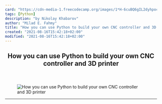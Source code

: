 ```yaml
---
card: "https://cdn-media-1.freecodecamp.org/images/1*H-6cuBQ6gIL2dyhpocFWRQ.jpeg"
tags: [Python]
description: "by Nikolay Khabarov"
author: "Milad E. Fahmy"
title: "How you can use Python to build your own CNC controller and 3D printer"
created: "2021-08-16T15:42:18+02:00"
modified: "2021-08-16T15:42:18+02:00"
---
```

<div class="site-wrapper">
<main id="site-main" class="site-main outer">
<div class="inner">
<article class="post-full post tag-python tag-internet-of-things tag-programming tag-tech tag-web-development ">
<header class="post-full-header">
<h1 class="post-full-title">How you can use Python to build your own CNC controller and 3D printer</h1>
</header>
<figure class="post-full-image">
<picture>
<source media="(max-width: 700px)" sizes="1px" srcset="data:image/gif;base64,R0lGODlhAQABAIAAAAAAAP///yH5BAEAAAAALAAAAAABAAEAAAIBRAA7 1w">
<source media="(min-width: 701px)" sizes="(max-width: 800px) 400px,
(max-width: 1170px) 700px,
1400px" srcset="https://cdn-media-1.freecodecamp.org/images/1*H-6cuBQ6gIL2dyhpocFWRQ.jpeg 300w,
https://cdn-media-1.freecodecamp.org/images/1*H-6cuBQ6gIL2dyhpocFWRQ.jpeg 600w,
https://cdn-media-1.freecodecamp.org/images/1*H-6cuBQ6gIL2dyhpocFWRQ.jpeg 1000w,
https://cdn-media-1.freecodecamp.org/images/1*H-6cuBQ6gIL2dyhpocFWRQ.jpeg 2000w">
<img onerror="this.style.display='none'" src="https://cdn-media-1.freecodecamp.org/images/1*H-6cuBQ6gIL2dyhpocFWRQ.jpeg" alt="How you can use Python to build your own CNC controller and 3D printer">
</picture>
</figure>
<section class="post-full-content">
<div class="post-content medium-migrated-article">
</div>
<hr>
</section>
</article>
</div>
</main>
</div>
<!-- Google Tag Manager (noscript) -->
<!-- End Google Tag Manager (noscript) -->
